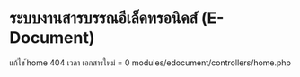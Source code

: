 # ระบบงานสารบรรณอีเล็คทรอนิคส์ (E-Document)

แก้ไข ้home 404 เวลา เอกสารใหม่ = 0
modules/edocument/controllers/home.php
```
